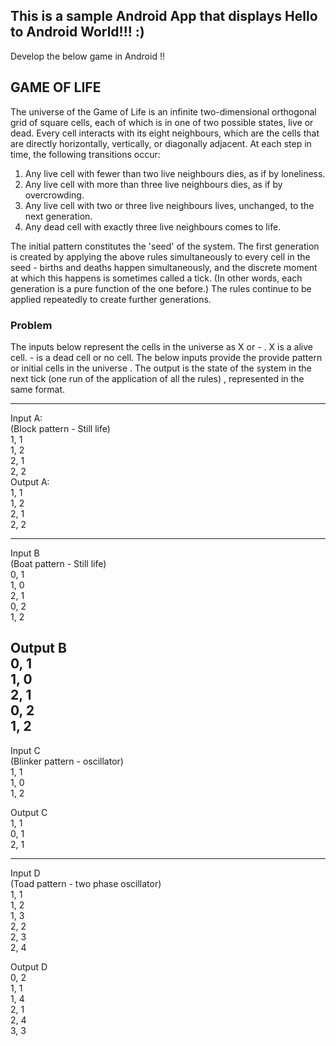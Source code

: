## This is a sample Android App that displays Hello to Android World!!! :)

Develop the below game in Android !!

## GAME OF LIFE
 
The universe of the Game of Life is an infinite two-dimensional orthogonal grid of square cells, each of which is in one of two possible states, live or dead. Every cell interacts with its eight neighbours, which are the cells that are directly horizontally, vertically, or diagonally adjacent. At each step in time, the following transitions occur:
 
1. Any live cell with fewer than two live neighbours dies, as if by loneliness.<br/>
2. Any live cell with more than three live neighbours dies, as if by overcrowding.<br/>
3. Any live cell with two or three live neighbours lives, unchanged, to the next generation.<br/>
4. Any dead cell with exactly three live neighbours comes to life.<br/>
 
The initial pattern constitutes the 'seed' of the system. The first generation is created by applying the above rules simultaneously to every cell in the seed - births and deaths happen simultaneously, and the discrete moment at which this happens is sometimes called a tick. (In other words, each generation is a pure function of the one before.) The rules continue to be applied repeatedly to create further generations.
 
### Problem

The inputs below represent the cells in the universe as X or - . X is a alive cell. - is a dead cell or no cell. The below inputs provide the provide pattern or initial cells in the universe . The output is the state of the system in the next tick (one run of the application of all the rules) , represented in the same format.

------------------------------------------------------------------------------------------------------------------
Input A:<br/>
(Block pattern - Still life)<br/>
1, 1<br/>
1, 2<br/>
2, 1<br/>
2, 2<br/>
Output A:<br/>
1, 1<br/>
1, 2<br/>
2, 1<br/>
2, 2<br/>

------------------------------------------------------------------------------------------------------------------
Input B<br/>
(Boat pattern - Still life)<br/>
0, 1<br/>
1, 0<br/>
2, 1<br/>
0, 2<br/>
1, 2<br/>

Output B<br/>
0, 1<br/>
1, 0<br/>
2, 1<br/>
0, 2<br/>
1, 2<br/>
 ------------------------------------------------------------------------------------------------------------------
Input C<br/>
(Blinker pattern - oscillator)<br/>
1, 1<br/>
1, 0<br/>
1, 2<br/>
 
Output C<br/>
1, 1<br/>
0, 1<br/>
2, 1<br/>

 ------------------------------------------------------------------------------------------------------------------

Input D<br/>
(Toad pattern - two phase oscillator)<br/>
1, 1<br/>
1, 2<br/>
1, 3<br/>
2, 2<br/>
2, 3<br/>
2, 4<br/>

Output D<br/>
0, 2<br/>
1, 1<br/>
1, 4<br/>
2, 1<br/>
2, 4<br/>
3, 3<br/>
